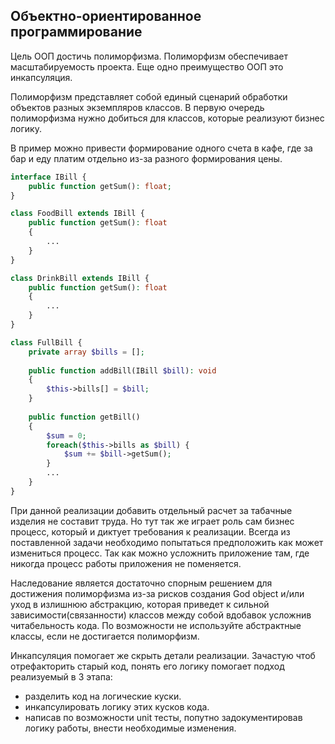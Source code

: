 ## Объектно-ориентированное программирование

Цель ООП достичь полиморфизма. Полиморфизм обеспечивает масштабируемость проекта. Еще одно преимущество ООП это инкапсуляция.

Полиморфизм представляет собой единый сценарий обработки объектов разных экземпляров классов. 
В первую очередь полиморфизма нужно добиться для классов, которые реализуют бизнес логику. 

В пример можно привести формирование одного счета в кафе, где за бар и еду платим отдельно из-за разного формирования цены.
```php 
interface IBill {
    public function getSum(): float;
}

class FoodBill extends IBill {
    public function getSum(): float
    {
        ...
    }
}

class DrinkBill extends IBill {
    public function getSum(): float
    {
        ...
    }
}

class FullBill {
    private array $bills = [];
    
    public function addBill(IBill $bill): void
    {
        $this->bills[] = $bill;
    }
    
    public function getBill()
    {
        $sum = 0;
        foreach($this->bills as $bill) {
            $sum += $bill->getSum();
        }
        ...
    }
}
```
При данной реализации добавить отдельный расчет за табачные изделия не составит труда. Но тут так же играет роль сам бизнес процесс, который и диктует требования к реализации.
Всегда из поставленной задачи необходимо попытаться предположить как может измениться процесс. Так как можно усложнить приложение там, где никогда процесс работы приложения не поменяется.

Наследование является достаточно спорным решением для достижения полиморфизма из-за рисков создания God object и/или уход в излишнюю абстракцию, которая приведет к сильной зависимости(связанности) классов между собой вдобавок усложнив читабельность кода.
По возможности не используйте абстрактные классы, если не достигается полиморфизм.

Инкапсуляция помогает же скрыть детали реализации. Зачастую чтоб отрефакторить старый код, понять его логику помогает подход реализуемый в 3 этапа:
- разделить код на логические куски.
- инкапсулировать логику этих кусков кода.
- написав по возможности unit тесты, попутно задокументировав логику работы, внести необходимые изменения.